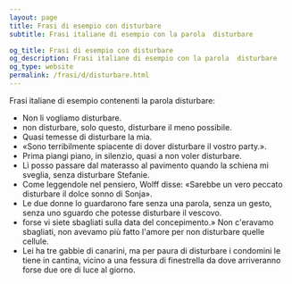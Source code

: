 ```yaml
---
layout: page
title: Frasi di esempio con disturbare 
subtitle: Frasi italiane di esempio con la parola  disturbare

og_title: Frasi di esempio con disturbare 
og_description: Frasi italiane di esempio con la parola  disturbare
og_type: website
permalink: /frasi/d/disturbare.html
---
```


Frasi italiane di esempio contenenti la parola disturbare:


- Non li vogliamo disturbare.
- non disturbare, solo questo, disturbare il meno possibile.
- Quasi temesse di disturbare la mia.
- «Sono terribilmente spiacente di dover disturbare il vostro party.».
- Prima piangi piano, in silenzio, quasi a non voler disturbare.
- Lì posso passare dal materasso al pavimento quando la schiena mi sveglia, senza disturbare Stefanie.
- Come leggendole nel pensiero, Wolff disse: «Sarebbe un vero peccato disturbare il dolce sonno di Sonja».
- Le due donne lo guardarono fare senza una parola, senza un gesto, senza uno sguardo che potesse disturbare il vescovo.
- forse vi siete sbagliati sulla data del concepimento.» Non c'eravamo sbagliati, non avevamo più fatto l'amore per non disturbare quelle cellule.
- Lei ha tre gabbie di canarini, ma per paura di disturbare i condomini le tiene in cantina, vicino a una fessura di finestrella da dove arriveranno forse due ore di luce al giorno.
